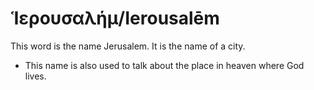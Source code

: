 # Ἱερουσαλήμ/Ierousalēm

This word is the name Jerusalem. It is the name of a city.

* This name is also used to talk about the place in heaven where God lives.
